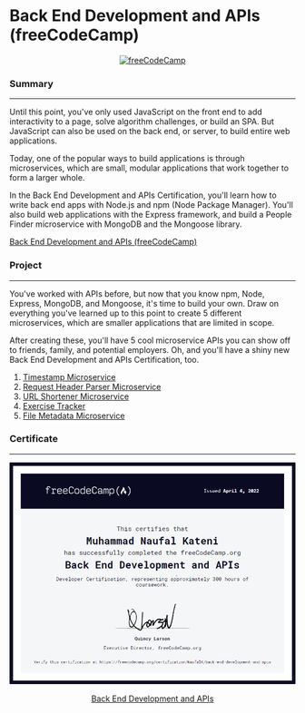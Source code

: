 # Back End Development and APIs (freeCodeCamp)

<div align="center">
    <a href="https://www.freecodecamp.org/learn/">
        <img src="https://avatars.githubusercontent.com/u/9892522?s=200&v=4" alt="freeCodeCamp">
    </a>
</div>

### Summary

---

Until this point, you've only used JavaScript on the front end to add interactivity to a page, solve algorithm challenges, or build an SPA. But JavaScript can also be used on the back end, or server, to build entire web applications.

Today, one of the popular ways to build applications is through microservices, which are small, modular applications that work together to form a larger whole.

In the Back End Development and APIs Certification, you'll learn how to write back end apps with Node.js and npm (Node Package Manager). You'll also build web applications with the Express framework, and build a People Finder microservice with MongoDB and the Mongoose library.

[Back End Development and APIs (freeCodeCamp)](https://www.freecodecamp.org/learn/back-end-development-and-apis/)

### Project

---

You've worked with APIs before, but now that you know npm, Node, Express, MongoDB, and Mongoose, it's time to build your own. Draw on everything you've learned up to this point to create 5 different microservices, which are smaller applications that are limited in scope.

After creating these, you'll have 5 cool microservice APIs you can show off to friends, family, and potential employers. Oh, and you'll have a shiny new Back End Development and APIs Certification, too.

1. [Timestamp Microservice](https://www.freecodecamp.org/learn/back-end-development-and-apis/back-end-development-and-apis-projects/timestamp-microservice)
2. [Request Header Parser Microservice](https://www.freecodecamp.org/learn/back-end-development-and-apis/back-end-development-and-apis-projects/request-header-parser-microservice)
3. [URL Shortener Microservice](https://www.freecodecamp.org/learn/back-end-development-and-apis/back-end-development-and-apis-projects/url-shortener-microservice)
4. [Exercise Tracker](https://www.freecodecamp.org/learn/back-end-development-and-apis/back-end-development-and-apis-projects/exercise-tracker)
5. [File Metadata Microservice](https://www.freecodecamp.org/learn/back-end-development-and-apis/back-end-development-and-apis-projects/file-metadata-microservice)

### Certificate

---

[![Back End Development and APIs](certificate.png)](https://www.freecodecamp.org/certification/NaufalK/back-end-development-and-apis)

<div align="center">
    <a href="https://www.freecodecamp.org/certification/NaufalK/back-end-development-and-apis">
        Back End Development and APIs
    </a>
</div>
